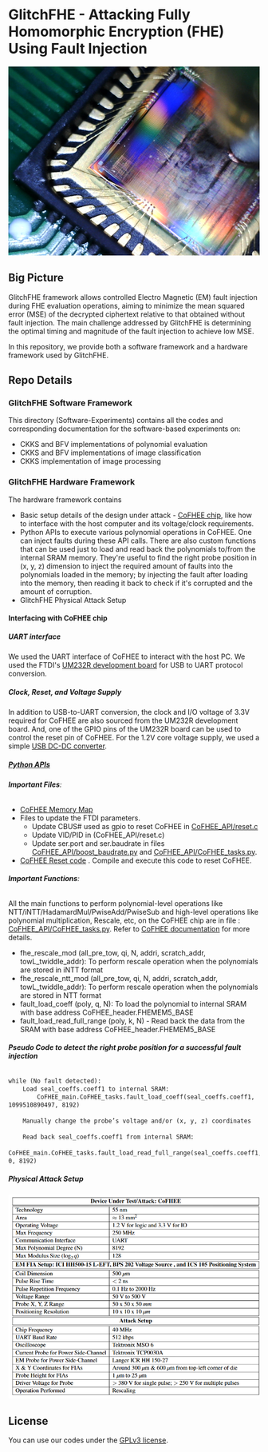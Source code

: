 # __GlitchFHE - Attacking Fully Homomorphic Encryption (FHE) Using Fault Injection__

![CoFHEE_EM](images/CoFHEE_EM.png)

## __Big Picture__
GlitchFHE framework allows controlled Electro Magnetic (EM) fault injection during FHE evaluation operations, aiming to minimize the mean squared error (MSE) of the decrypted ciphertext relative to that obtained without fault injection. The main challenge addressed by GlitchFHE is determining the optimal timing and magnitude of the fault injection to achieve low MSE.

In this repository, we provide both a software framework and a hardware framework used by GlitchFHE.

## __Repo Details__
### __GlitchFHE Software Framework__

This directory (Software-Experiments) contains all the codes and corresponding documentation for the software-based experiments on:
- CKKS and BFV implementations of polynomial evaluation
- CKKS and BFV implementations of image classification
- CKKS implementation of image processing

### __GlitchFHE Hardware Framework__
The hardware framework contains 
- Basic setup details of the  design under attack - [CoFHEE chip](https://github.com/momalab/CoFHEE), like how to interface with the host computer and its voltage/clock requirements.
- Python APIs to execute various polynomial operations in CoFHEE. One can inject faults during these API calls. There are also custom functions that can be used just to load and read back the polynomials to/from the internal SRAM memory. They're useful to find the right probe position in (x, y, z) dimension to inject the required amount of faults into the polynomials loaded in the memory; by injecting the fault after loading into the memory, then reading it back to check if it's corrupted and the amount of corruption.
- GlitchFHE Physical Attack Setup

#### __Interfacing with CoFHEE chip__
##### __UART interface__
We used the UART interface of CoFHEE to interact with the host PC. We used the FTDI's [UM232R development board](https://ftdichip.com/wp-content/uploads/2020/08/DS_UM232R.pdf) for USB to UART protocol conversion. 

##### __Clock, Reset, and Voltage Supply__
In addition to USB-to-UART conversion, the clock and I/O voltage of 3.3V required for CoFHEE are also sourced from the UM232R development board. And, one of the GPIO pins of the UM232R board can be used to control the reset pin of CoFHEE.
For the 1.2V core voltage supply, we used a simple [USB DC-DC converter](https://a.co/d/jcYxmFo).

##### __[Python APIs](CoFHEE_API)__
###### __Important Files__: 
- [CoFHEE Memory Map](CoFHEE_API/CoFHEE_header.py)
- Files to update the FTDI parameters.
   - Update CBUS# used as gpio to reset CoFHEE in [CoFHEE_API/reset.c](CoFHEE_API/reset.c)
   - Update VID/PID in (CoFHEE_API/reset.c)
   - Update ser.port and ser.baudrate in files [CoFHEE_API/boost_baudrate.py](CoFHEE_API/boost_baudrate.py) and [CoFHEE_API/CoFHEE_tasks.py](CoFHEE_API/CoFHEE_tasks.py).
 - [CoFHEE Reset code](CoFHEE_API/reset.c) . Compile and execute this code to reset CoFHEE.
   
###### __Important Functions__:
All the main functions to perform polynomial-level operations like NTT/iNTT/HadamardMul/PwiseAdd/PwiseSub and high-level operations like polynomial multiplication, Rescale, etc, on the CoFHEE chip are in file : [CoFHEE_API/CoFHEE_tasks.py](CoFHEE_API/CoFHEE_tasks.py). Refer to [CoFHEE documentation](https://arxiv.org/abs/2204.08742) for more details.
 - fhe_rescale_mod (all_pre_tow, qi,    N,   addri, scratch_addr, towL_twiddle_addr): To perform rescale operation when the polynomials are stored in iNTT format
 - fhe_rescale_ntt_mod (all_pre_tow, qi,    N,   addri, scratch_addr, towL_twiddle_addr): To perform rescale operation when the polynomials are stored in NTT format
 - fault_load_coeff (poly, q, N): To load the polynomial to internal SRAM with base address CoFHEE_header.FHEMEM5_BASE
 - fault_load_read_full_range (poly, k, N) - Read back the data from the SRAM with base address CoFHEE_header.FHEMEM5_BASE
 
###### __Pseudo Code to detect the right probe position for a successful fault injection__
```text
while (No fault detected):
    Load seal_coeffs.coeff1 to internal SRAM:
        CoFHEE_main.CoFHEE_tasks.fault_load_coeff(seal_coeffs.coeff1, 1099510890497, 8192)

    Manually change the probe’s voltage and/or (x, y, z) coordinates

    Read back seal_coeffs.coeff1 from internal SRAM:
        CoFHEE_main.CoFHEE_tasks.fault_load_read_full_range(seal_coeffs.coeff1, 0, 8192)
```
##### __Physical Attack Setup__
![Attack_Setup](images/Attack_Setup.png)

## License
You can use our codes under the [GPLv3 license](https://www.gnu.org/licenses/gpl-3.0.en.html). 

<!--
## Cite us!
If you wish to acknowledge or reference our work, please use the citation below:
-->
